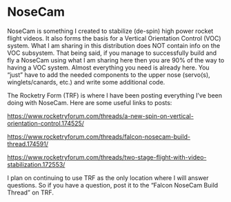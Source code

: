 # NoseCam  

NoseCam is something I created to stabilize (de-spin) high power rocket flight videos.  It also forms the basis for a Vertical Orientation Control (VOC) system.  What I am sharing in this distribution does NOT contain info on the VOC subsystem.  That being said, if you manage to successfully build and fly a NoseCam using what I am sharing here then you are 90% of the way to having a VOC system.  Almost everything you need is already here.  You “just” have to add the needed components to the upper nose (servo(s), winglets/canards, etc.) and write some additional code.  

The Rocketry Form (TRF) is where I have been posting everything I’ve been doing with NoseCam.  Here are some useful links to posts:

https://www.rocketryforum.com/threads/a-new-spin-on-vertical-orientation-control.174525/

https://www.rocketryforum.com/threads/falcon-nosecam-build-thread.174591/

https://www.rocketryforum.com/threads/two-stage-flight-with-video-stabilization.172553/

I plan on continuing to use TRF as the only location where I will answer questions.  So if you have a question, post it to the “Falcon NoseCam Build Thread” on TRF.

